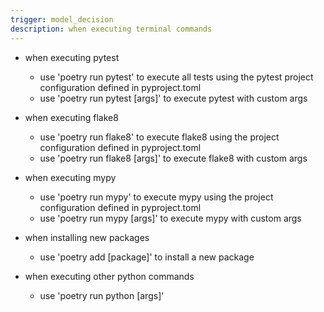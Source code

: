 ```yaml
---
trigger: model_decision
description: when executing terminal commands
---
```


- when executing pytest
  - use 'poetry run pytest' to execute all tests using the pytest project configuration defined in pyproject.toml
  - use 'poetry run pytest [args]' to execute pytest with custom args

- when executing flake8
  - use 'poetry run flake8' to execute flake8 using the project configuration defined in pyproject.toml
  - use 'poetry run flake8 [args]' to execute flake8 with custom args

- when executing mypy
  - use 'poetry run mypy' to execute mypy using the project configuration defined in pyproject.toml
  - use 'poetry run mypy [args]' to execute mypy with custom args

- when installing new packages
  - use 'poetry add [package]' to install a new package

- when executing other python commands
  - use 'poetry run python [args]' 